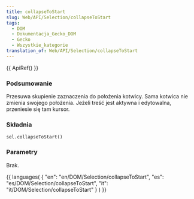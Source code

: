 ```yaml
---
title: collapseToStart
slug: Web/API/Selection/collapseToStart
tags:
  - DOM
  - Dokumentacja_Gecko_DOM
  - Gecko
  - Wszystkie_kategorie
translation_of: Web/API/Selection/collapseToStart
---
```

{{ ApiRef() }}

### Podsumowanie

Przesuwa skupienie zaznaczenia do położenia kotwicy. Sama kotwica nie zmienia swojego położenia. Jeżeli treść jest aktywna i edytowalna, przeniesie się tam kursor.

### Składnia

    sel.collapseToStart()

### Parametry

Brak.





{{ languages( { "en": "en/DOM/Selection/collapseToStart", "es": "es/DOM/Selection/collapseToStart", "it": "it/DOM/Selection/collapseToStart" } ) }}
